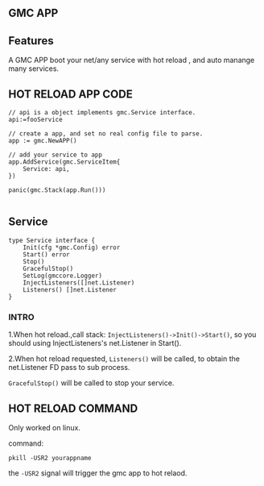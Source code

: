 ## GMC APP

## Features

A GMC APP boot your net/any service with hot reload , and auto manange many services. 

## HOT RELOAD APP CODE

```golang
// api is a object implements gmc.Service interface.
api:=fooService

// create a app, and set no real config file to parse.
app := gmc.NewAPP()

// add your service to app
app.AddService(gmc.ServiceItem{
    Service: api,
})

panic(gmc.Stack(app.Run()))
    
```

## Service

```golang
type Service interface {
	Init(cfg *gmc.Config) error
	Start() error
	Stop()
	GracefulStop()
	SetLog(gmccore.Logger)
	InjectListeners([]net.Listener)
	Listeners() []net.Listener
}
```
### INTRO

1.When hot reload.,call stack: `InjectListeners()->Init()->Start()`, so you should using InjectListeners's net.Listener in Start().  

2.When hot reload requested, `Listeners()` will be called, to obtain the net.Listener FD pass to sub process.  

`GracefulStop()` will be called to stop your service.  

## HOT RELOAD COMMAND

Only worked on linux.  

command:  

`pkill -USR2 yourappname`

the `-USR2` signal will trigger the gmc app to hot relaod.